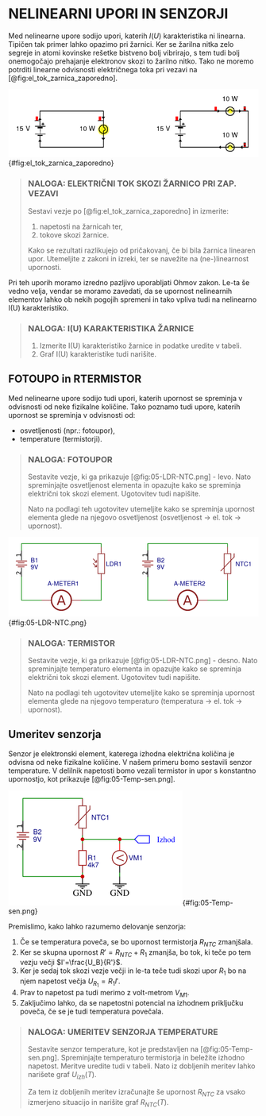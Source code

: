 # NELINEARNI UPORI IN SENZORJI

Med nelinearne upore sodijo upori, katerih $I(U)$ karakteristika ni linearna. Tipičen tak primer lahko opazimo pri žarnici. Ker se žarilna nitka zelo segreje in atomi kovinske rešetke bistveno bolj vibrirajo, s tem tudi bolj onemogočajo prehajanje elektronov skozi to žarilno nitko. Tako ne moremo potrditi linearne odvisnosti električnega toka pri vezavi na [@fig:el_tok_zarnica_zaporedno].

![Nelinearna odvisnost toka pri ratličnih vezavah.](./slike/el_tok_zarnica_zaporedno.png){#fig:el_tok_zarnica_zaporedno}

> ### NALOGA: ELEKTRIČNI TOK SKOZI ŽARNICO PRI ZAP. VEZAVI
> Sestavi vezje po [@fig:el_tok_zarnica_zaporedno] in izmerite:  
>
> 1. napetosti na žarnicah ter,
> 2. tokove skozi žarnice.
>
> Kako se rezultati razlikujejo od pričakovanj, če bi bila žarnica linearen upor. Utemeljite z zakoni in izreki, ter se navežite na (ne-)linearnost upornosti.

Pri teh uporih moramo izredno pazljivo uporabljati Ohmov zakon. Le-ta še vedno velja, vendar se moramo zavedati, da se upornost nelinearnih elementov lahko ob nekih pogojih spremeni in tako vpliva tudi na nelinearno I(U) karakteristiko.

> ### NALOGA: I(U) KARAKTERISTIKA ŽARNICE  
>
> 1. Izmerite I(U) karakteristiko žarnice in podatke uredite v tabeli.
> 2. Graf I(U) karakteristike tudi narišite.

## FOTOUPO in RTERMISTOR

Med nelinearne upore sodijo tudi upori, katerih upornost se spreminja v odvisnosti od neke fizikalne količine. Tako poznamo tudi upore, katerih upornost se spreminja v odvisnosti od:  

- osvetljenosti (npr.: fotoupor),
- temperature (termistorji).

> ### NALOGA: FOTOUPOR  
> Sestavite vezje, ki ga prikazuje [@fig:05-LDR-NTC.png] - levo. Nato spreminjajte osvetljenost elementa in opazujte kako se spreminja električni tok skozi element. Ugotovitev tudi napišite.
>
> Nato na podlagi teh ugotovitev utemeljite kako se spreminja upornost elementa glede na njegovo osvetljenost (osvetljenost -> el. tok -> upornost).

![Priključitev fotoupora in termistorja.](./slike/05-LDR-NTC.png){#fig:05-LDR-NTC.png}

> ### NALOGA: TERMISTOR  
> Sestavite vezje, ki ga prikazuje [@fig:05-LDR-NTC.png] - desno. Nato spreminjajte temperaturo elementa in opazujte kako se spreminja električni tok skozi element. Ugotovitev tudi napišite.
>
> Nato na podlagi teh ugotovitev utemeljite kako se spreminja upornost elementa glede na njegovo temperaturo (temperatura -> el. tok -> upornost).

## Umeritev senzorja

Senzor je elektronski element, katerega izhodna električna količina je odvisna od neke fizikalne količine. V našem primeru bomo sestavili senzor temperature. V delilnik napetosti bomo vezali termistor in upor s konstantno upornostjo, kot prikazuje [@fig:05-Temp-sen.png].

![Sestava preprostega temperaturnega senzorja.](./slike/05-Temp-sen.png){#fig:05-Temp-sen.png}

Premislimo, kako lahko razumemo delovanje senzorja:  

1. Če se temperatura poveča, se bo upornost termistorja $R_{NTC}$ zmanjšala.
2. Ker se skupna upornost $R'=R_{NTC}+R_1$ zmanjša, bo tok, ki teče po tem vezju večji $I'=\frac{U_B}{R'}$.
3. Ker je sedaj tok skozi vezje večji in le-ta teče tudi skozi upor $R_1$ bo na njem napetost večja $U_{R_1}=R_1I'$.
4. Prav to napetost pa tudi merimo z volt-metrom $V_{M1}$.
5. Zaključimo lahko, da se napetostni potencial na izhodnem priključku poveča, če se je tudi temperatura povečala.

> ### NALOGA: UMERITEV SENZORJA TEMPERATURE  
> Sestavite senzor temperature, kot je predstavljen na [@fig:05-Temp-sen.png]. Spreminjajte temperaturo termistorja in beležite izhodno napetost. Meritve uredite tudi v tabeli. Nato iz dobljenih meritev lahko narišete graf $U_{izh}(T)$.
>
> Za tem iz dobljenih meritev izračunajte še upornost $R_{NTC}$ za vsako izmerjeno situacijo in narišite graf $R_{NTC}(T)$.
